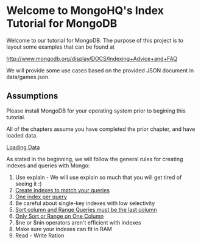 # Welcome to MongoHQ's Index Tutorial for MongoDB

Welcome to our tutorial for MongoDB.  The purpose of this project is to layout some examples that can be found at

http://www.mongodb.org/display/DOCS/Indexing+Advice+and+FAQ

We will provide some use cases based on the provided JSON document in data/games.json.

## Assumptions

Please install MongoDB for your operating system prior to begining this tutorial.

All of the chapters assume you have completed the prior chapter, and have loaded data.

[Loading Data](https://github.com/MongoHQ/MongoHQ-Index-Tutorial/blob/master/Loading-Data.markdown)

As stated in the beginning, we will follow the general rules for creating indexes
and queries with Mongo:

  1. Use explain
    - We will use explain so much that you will get tired of seeing it :)
  2. [Create indexes to match your queries](https://github.com/MongoHQ/MongoHQ-Index-Tutorial/blob/master/Create-Indexes-to-match-your-queries.markdown)
  3. [One index per query](https://github.com/MongoHQ/MongoHQ-Index-Tutorial/blob/master/One-Index-Per-Query.markdown)
  4. Be careful about single-key indexes with low selectivity
  5. [Sort column and Range Queries must be the last column](https://github.com/MongoHQ/MongoHQ-Index-Tutorial/blob/master/Sort-Column-and-Range-Queries-msut-be-the-Last-Column.markdown)
  7. [Only Sort or Range on One Column](https://github.com/MongoHQ/MongoHQ-Index-Tutorial/blob/master/only-sort-or-range-on-column.markdown)
  8. $ne or $nin operators aren't efficient with indexes
  9. Make sure your indexes can fit in RAM
  10. Read - Write Ration

